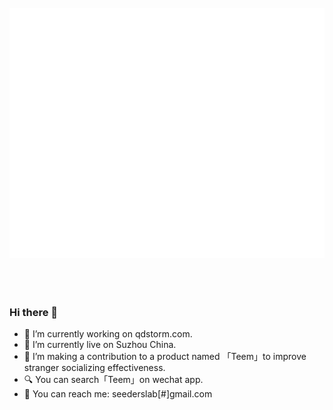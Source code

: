 <div align="center">
	<br>
	<a href="https://raw.githubusercontent.com/CrossLee/css-in-readme-like-wat/main/header.svg">
		<img src="https://raw.githubusercontent.com/CrossLee/css-in-readme-like-wat/main/header.svg" width="800" height="400" alt="Click to see the source">
	</a>
	<br>
</div>


<br>
<br>
<br>


### Hi there 👋

- 🔭 I’m currently working on qdstorm.com.
- 🌱 I’m currently live on Suzhou China.
- 📱 I’m making a contribution to a product named 「Teem」to improve stranger socializing effectiveness.
- 🔍 You can search「Teem」on wechat app.
- 💬 You can reach me: seederslab[#]gmail.com
